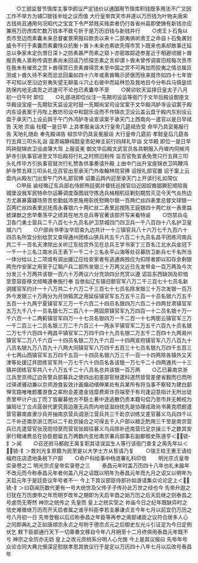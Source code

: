 <!-- { "loadSidebar": true } -->
　　○工部监督节慎库主事华颜议严定钱价以通国用节慎库积钱既多用法不广又因工作不举方为铺□银钱半给之议而值  大行皇帝宾天市井遂以万历钱为叶物夫唐宋古钱尚且通用何况昭代之宝宜下令严禁贱买贱卖者仍行各省州县即使铸有新钱亦应兼用万历庶库贮数万钱本不致亏折于是万历旧钱与新钱并行
　　○虏王卜石兔以贡市至边而素囊未来总督崔景荣报曰款贡以来十二部夷俱听虏王之命自卜石兔袭封威令不行于素囊而素囊恃众抗衡卜酋卜未来也素欲先得市赏卜既来也素却故事迁延总以争家未定仇恨日深卜之防素甚严而素之窥卜亦密故踪迹参差近于相避顷据卜酋报贡夷人禀称传调忠素尚未回话乃侦探忠素之言却谓卜酋未曾传调查旧规每次贡市在我未有催贡之赏卜酋得赏已至素酋得赏未至中国之赏不可再加而狡夷之情总属叵测或卜酋久待不来而忿忿回巢如四十六年或素酋略示骄倨而徐来就市如四十七年皆不可知以至沿边穷夷失望无聊虽斗穴止右彼中而延林恐及我地目今分布兵马慎毖侦防保内地无虞贡之迟速可不论也已素囊卒不至
　　○癸卯钦天监择日皇太子八月初一日午时  即位
　　○礼部进即位仪注一先期司设监等衙门于文华后殿设御座文华殿设宝座一先期钦天监设定时鼓一先期尚宝司设宝案于文华殿鸿胪寺设诏案于殿内东设表案于丹陛上教坊司设中和韶乐设而不作锦衣卫设云盖云盘于殿内东别设云盘于承天门上设云舆于午门外鸿胪寺设宣读案于承天门上西南向一遣官以是日早祗告  天地  宗庙  社稷一是日早  上具孝服亲诣大行皇帝几筵祗告受  命毕乃具衮冕服行告  天地礼随赴  奉先殿谒告  祖宗毕仍具衮冕服诣  大行皇帝几筵前  孝懿皇后几筵各行五拜三叩头礼诣  温肃端静纯懿皇贵妃神主前行四拜礼毕诣  文华殿  即位一是日早鸣钟鼓锦衣卫设卤簿大驾  上服衮冕  御文华后殿文武官员各具朝服入丹墀内伺候鸿胪寺引执事官进至文华后殿将行礼之时照旧制传  旨百官免宣表免贺只行五拜三叩头礼传毕方引执事官就次行礼赞各供事奏请升殿  上由中门出升宝座锦衣卫鸣鞭鸿胪寺赞五拜三叩头礼讫百官出至承天门外俟翰林院官捧  诏授礼部官置  诏于案上云盘内从殿左门出至午门外礼部官捧  诏置云舆内迎至承天门上开读行礼如常仪
　　○甲辰  谕经略辽东兵部右侍郎熊廷弼并督抚巡按官曰近因奴酋猖獗犯顺陷我城堡没我军民特命尔运筹调度亟图战守拣选兵械相机征剿刻期剪灭见今天气炎热边方尤甚暴露疆场劳苦忠勤兹沛恩施用彰抚慰赐尔银一百两纻丝四表里总督文球银一百两纻丝四表里巡抚周永春银六十两纻丝二表里巡按陈王庭银四十两纻丝一表里益摅谋猷之忠早奏荡平之绩其在地方总兵等官著该部开写来看特谕
　　○饬禁兵屯卫各门勇士营兵二千八百七十九员名护卫禁城四门四卫兵一千八百四十八名护卫皇城六门
　　○户部尚书李汝华启查九边共计一十三镇官兵八十六万七千九百六十四员名所宜分别给赏又查得通州团练山狭兵共五千六百二十九员名昌平团练河南兵共二千一百名天津除出关听辽东给赏外见在总兵王学书家丁三百名江北水兵金冠下一千一十三名江南水兵王表下一千二十三名永平山海等处召募防卫新兵七千名所当一体分给以上二项或有调出援辽应给安家者有逃逋病殁应为扣除者即以扣存余剩银两充作安家之用至于辽犒户兵二部所发银三十万两又近日先发帑金一百万两及今次分发三十万两共该银一百六十万两议六分充饷四分充赏以遵  诏旨东西缺饷及轸恤至意容臣移文经略遵奉施行奉  旨依拟辽东镇旧额官军八万二千三百七十七员名新调援官军约计一十八万共二十六万二千三百七十七员名除发银三十万次发银一百万外今发银三十万两分为月饷犒赏之用延绥镇官军五万五千三百一十员名银六万五千五百一十九两宁夏镇官军三万一千六百二十四员名银四万六百二十四两甘肃镇官军五万九千八十一员名银七万二百八十一两固原镇官军九万四百一十二员名银十万一千六百一十二两蓟镇官军四万一十七员名银四万一千二百一十七两密云镇官军三万一千二百三十二员名银三万二千六百三十一两永平镇官军二万五千六百九十员名银二万七千六百四十两昌平镇官军二万四千四十九员名银二万五千二百四十九两易州镇官军二万八千六百一十四员名银二万九千六百一十四两宣府镇官军八万八百九十八员名银九万八百九十八两大同镇官军八万四千五百三十七员名银九万四千五百三十七两山西镇官军五万四千五百一十四员名银六万三千一百一十四两除各镇外又天津等处援辽并团练官军共一万七千六十四员名各该银一万七千二十四两通共一十三镇并团练官军共八十八万五千二十八员名总共该银一百万两
　　○乙巳募南京浙江兵至京师辽边告警兵部募兵之使四出初差部官继遣科道然皆营差便省觐而已而所过驿递骚动兼以京师游食妄效计画煽动缙绅某处有兵某所有将当事不察轻为建白部惮言路唯唯题覆游食之辈附会差遣金钱糜费索诈百端至于有司逢迎意指计无所出徒责里甲计户出丁而丁皆雇募他方不繇土著中途逃散仍责本籍句偿乃至市井无赖视为骗局壮丁佥点孱弱代更究竟边塞无兵而内地徒滋纷扰先是协理戎政尚书黄克缵题遣营官募南直隶沙兵并抽南京营兵调浙江营兵共三千赴京训练又差官募义乌兵四千以二千补还南京浙江而以二千赴京操合之可得五千人户部以粮乏酌用三千至是南京营兵已先遣营官张茂勋领至而营官张超往募义乌兵除补还南营已足京操三千之数其安家行粮诸费总在协臣题留五万两数内支给南京署兵部事右副都御史陈道亨＜锍-釒＞闻
　　○召还驸马都尉王昺复职其诖误监生人等行该衙门查复之昺先年以＜锍-釒＞救刘光复原籍为民至是以大学士方从哲请乃复
　　○瑞王桂王惠王请给福府庄店遗地条税下户部
　　○命户科给事中杨涟署礼科印信
　　明光宗贞皇帝实录卷之二
明光宗贞皇帝实录卷之三
　　泰昌元年时盖万历四十八年也礼未踰年不改元而今称泰昌元年者何盖八月之诏既以明年为泰昌元年而九月之诏又以明年为天启元年于是廷臣议年号者不一  今上下其议部臣侍郎孙如游请集众论论定上＜锍-釒＞曰窃闻历数代更有一号大统世及父传子子传孙此万世之经也今  先帝升遐之日犹在万历庚申之年而明岁改年之期即为天启辛酉之始万历之后天启继之则泰昌之号虗而无寄然  神宗之统传之  先皇而  皇上之统实受之  祢庙今日之纪年既缺异时之信史难徵继万历而开天启者属之谁乎科臣李若圭暴谦贞言今年七月以前宜仍万历之号八月初一日  先帝登极以后应称泰昌之年臣等再参之阁部诸臣之议符合居多人心之同即典礼之正如唐顺宗永贞之号附于德宗贞元之后御史左光斗引证足为今日定例伏乞  敕下臣部通行天下一切章奏文移自今年八月朔至十二月终俱用泰昌元年既不亏  神宗之全历亦无妨  皇上之改元庶统系分明人心允惬  今上是其议报曰  先帝年号众论佥同大典允惬深足慰朕孝思其依议行于是定以万历四十八年七月以后改号泰昌年
